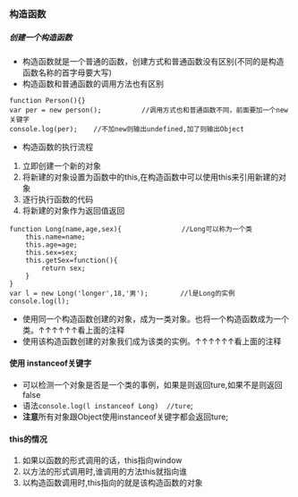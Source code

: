 ### 构造函数
##### 创建一个构造函数
- 构造函数就是一个普通的函数，创建方式和普通函数没有区别(不同的是构造函数名称的首字母要大写)
- 构造函数和普通函数的调用方法也有区别
```
function Person(){}
var per = new person();          //调用方式也和普通函数不同，前面要加一个new关键字
console.log(per);    //不加new则输出undefined,加了则输出Object
```
- 构造函数的执行流程
1. 立即创建一个新的对象
2. 将新建的对象设置为函数中的this,在构造函数中可以使用this来引用新建的对象
3. 逐行执行函数的代码
4. 将新建的对象作为返回值返回
```
function Long(name,age,sex){               //Long可以称为一个类
    this.name=name;
    this.age=age;
    this.sex=sex;
    this.getSex=function(){
        return sex;
    }
}
var l = new Long('longer',18,'男');        //l是Long的实例
console.log(l);
```
- 使用同一个构造函数创建的对象，成为一类对象。也将一个构造函数成为一个类。↑↑↑↑↑↑看上面的注释
- 使用该构造函数创建的对象我们成为该类的实例。↑↑↑↑↑↑看上面的注释
#### 使用 instanceof关键字
- 可以检测一个对象是否是一个类的事例，如果是则返回ture,如果不是则返回false
- 语法`console.log(l instanceof Long)  //ture`;
- **注意**所有对象跟Object使用instanceof关键字都会返回ture;
#### this的情况
1. 如果以函数的形式调用的话，this指向window
2. 以方法的形式调用时,谁调用的方法this就指向谁
3. 以构造函数调用时,this指向的就是该构造函数的对象



